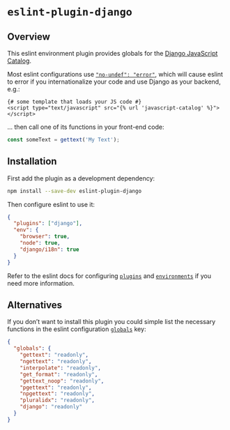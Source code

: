 # `eslint-plugin-django`

## Overview

This eslint environment plugin provides globals for the [Django JavaScript
Catalog](https://docs.djangoproject.com/en/2.2/topics/i18n/translation/#using-the-javascript-translation-catalog).

Most eslint configurations use
[`"no-undef": "error"`](https://eslint.org/docs/rules/no-undef), which will cause
eslint to error if you internationalize your code and use Django as your backend,
e.g.:

```html+django
{# some template that loads your JS code #}
<script type="text/javascript" src="{% url 'javascript-catalog' %}"></script>
```

… then call one of its functions in your front-end code:

```js
const someText = gettext('My Text');
```

## Installation

First add the plugin as a development dependency:

```sh
npm install --save-dev eslint-plugin-django
```

Then configure eslint to use it:

```json
{
  "plugins": ["django"],
  "env": {
    "browser": true,
    "node": true,
    "django/i18n": true
  }
}
```

Refer to the eslint docs for configuring
[`plugins`](https://eslint.org/docs/user-guide/configuring#configuring-plugins) and
[`environments`](https://eslint.org/docs/user-guide/configuring#specifying-environments)
if you need more information.

## Alternatives

If you don’t want to install this plugin you could simple list the necessary
functions in the eslint configuration
[`globals`](https://eslint.org/docs/user-guide/configuring#specifying-globals) key:

```json
{
  "globals": {
    "gettext": "readonly",
    "ngettext": "readonly",
    "interpolate": "readonly",
    "get_format": "readonly",
    "gettext_noop": "readonly",
    "pgettext": "readonly",
    "npgettext": "readonly",
    "pluralidx": "readonly",
    "django": "readonly"
  }
}
```
